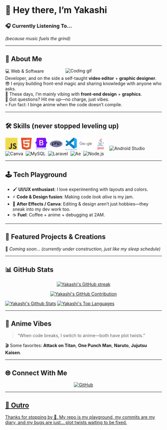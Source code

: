 # 👋 Hey there, I’m Yakashi  

### 🎧 Currently Listening To...  
*(because music fuels the grind)*  

---

## 💫 About Me  

<p> 
 <img src="/assets/coding-typing.gif" align="right" width="310" alt="Coding gif">

 💻 Web & Software Developer, and on the side a self-taught **video editor** + **graphic designer**.  
 😎 I enjoy building front-end magic and sharing knowledge with anyone who asks.  
 📱 These days, I’m mainly vibing with **front-end design** + **graphics**.  
 📖 Got questions? Hit me up—no charge, just vibes.  
 💀 Fun fact: I binge anime when the code doesn’t compile.  
</p>  

---

## 🛠️ Skills (never stopped leveling up)  

<div> 
   <img src="https://github.com/devicons/devicon/blob/master/icons/javascript/javascript-original.svg" title="Js" alt="Js" width="40" height="40"/>&nbsp;
   <img src="https://github.com/devicons/devicon/blob/master/icons/html5/html5-original.svg" title="HTML5" alt="HTML5" width="40" height="40"/>&nbsp;
   <img src="https://github.com/devicons/devicon/blob/master/icons/bootstrap/bootstrap-original-wordmark.svg" title="Bootstrap" alt="Bootstrap" width="40" height="40"/>&nbsp;
   <img src="https://github.com/devicons/devicon/blob/master/icons/php/php-original.svg" title="PHP" alt="PHP" width="40" height="40"/>&nbsp;
   <img src="https://github.com/devicons/devicon/blob/master/icons/vscode/vscode-original-wordmark.svg" title="VS Code" alt="VS Code" width="40" height="40"/>&nbsp;
   <img src="https://github.com/devicons/devicon/blob/master/icons/google/google-original-wordmark.svg" title="Googling.." alt="Googling" width="40" height="40"/>&nbsp;
   <img src="https://github.com/devicons/devicon/blob/master/icons/java/java-original-wordmark.svg" title="Java" alt="Java" width="40" height="40"/>&nbsp;
   <img src="https://cdn.jsdelivr.net/gh/devicons/devicon@latest/icons/androidstudio/androidstudio-original.svg" alt="Android Studio" width="40" height="40"/>&nbsp;
   <img src="https://cdn.jsdelivr.net/gh/devicons/devicon@latest/icons/canva/canva-original.svg" alt="Canva" width="40" height="40"/>&nbsp;
   <img src="https://cdn.jsdelivr.net/gh/devicons/devicon@latest/icons/mysql/mysql-plain-wordmark.svg" alt="MySQL" width="40" height="40"/>&nbsp;
   <img src="https://cdn.jsdelivr.net/gh/devicons/devicon@latest/icons/laravel/laravel-original.svg" alt="Laravel" width="40" height="40"/>&nbsp;
   <img src="https://cdn.jsdelivr.net/gh/devicons/devicon@latest/icons/aftereffects/aftereffects-original.svg" alt="Ae" width="40" height="40"/>&nbsp;
   <img src="https://cdn.jsdelivr.net/gh/devicons/devicon@latest/icons/nodejs/nodejs-original-wordmark.svg" alt="Node.js" width="40" height="40"/>&nbsp;
</div>  

---

## 🕹️ Tech Playground  

- 🖌️ **UI/UX enthusiast**: I love experimenting with layouts and colors.  
- ⚡ **Code & Design fusion**: Making code *look alive* is my jam.  
- 🎥 **After Effects / Canva**: Editing & design aren’t just hobbies—they sneak into my dev work too.  
- ☕ **Fuel**: Coffee + anime + debugging at 2AM.  

---

## 📌 Featured Projects & Creations  

🚧 *Coming soon… (currently under construction, just like my sleep schedule)*  

---

## 📊 GitHub Stats  

<p align="center">
  <a href="https://github.com/Yakashi13">
    <img src="https://github-readme-streak-stats.herokuapp.com/?user=Yakashi13&theme=radical&border=7F3FBF&background=0D1117" alt="Yakashi's GitHub streak"/>
  </a>
</p>  

<p align="center">
  <a href="https://github.com/Yakashi13">
    <img src="https://github-profile-summary-cards.vercel.app/api/cards/profile-details?username=Yakashi13&theme=radical" alt="Yakashi's GitHub Contribution"/>
  </a>
</p>  

<a> 
  <a href="https://github.com/Yakashi13"><img alt="Yakashi's Github Stats" src="https://denvercoder1-github-readme-stats.vercel.app/api?username=Yakashi13&show_icons=true&count_private=true&theme=react&border_color=7F3FBF&bg_color=0D1117&title_color=F85D7F&icon_color=F8D866" height="192px" width="49.5%"/></a>
  <a href="https://github.com/Yakashi13"><img alt="Yakashi's Top Languages" src="https://denvercoder1-github-readme-stats.vercel.app/api/top-langs/?username=Yakashi13&langs_count=8&layout=compact&theme=react&border_color=7F3FBF&bg_color=0D1117&title_color=F85D7F&icon_color=F8D866" height="192px" width="49.5%"/></a>
</a>  

---

## 🍿 Anime Vibes  

> “When code breaks, I switch to anime—both have plot twists.”  

🎬 Some favorites: **Attack on Titan**, **One Punch Man**, **Naruto**, **Jujutsu Kaisen**.  

---

## 🌐 Connect With Me  

<p align="center">
<a href="https://github.com/Yakashi13" target="_blank">
<img src="https://img.shields.io/badge/GitHub-181717?style=for-the-badge&logo=github" alt="GitHub"/></a>
<a href="mailto:yakashi@example.com" target="_blank">

</p>  

---

## 🚀 Outro  

Thanks for stopping by 👋. My repo is my playground, my commits are my diary, and my bugs are just… plot twists waiting to be fixed.